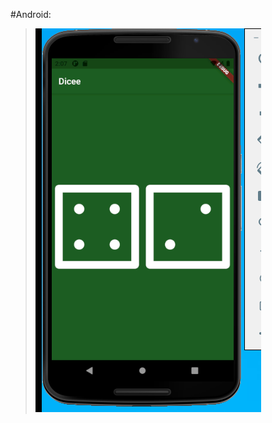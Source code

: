 #Android:
>![alt text](https://github.com/Didar83/dicee-flutter/blob/master/images/dicee-flutter.png?raw=true)
